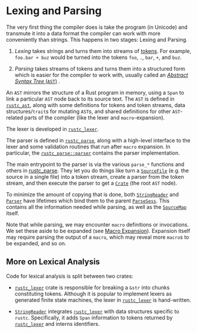 # Lexing and Parsing

The very first thing the compiler does is take the program (in Unicode) and
transmute it into a data format the compiler can work with more conveniently
than strings. This happens in two stages: Lexing and Parsing.

  1. _Lexing_ takes strings and turns them into streams of [tokens]. For
  example, `foo.bar + buz` would be turned into the tokens `foo`, `.`, `bar`,
  `+`, and `buz`.

[tokens]: https://doc.rust-lang.org/nightly/nightly-rustc/rustc_ast/token/index.html
[lexer]: https://doc.rust-lang.org/nightly/nightly-rustc/rustc_lexer/index.html

  2. _Parsing_ takes streams of tokens and turns them into a structured form
  which is easier for the compiler to work with, usually called an [*Abstract
  Syntax Tree* (`AST`)][ast] . 
  
  
An `AST` mirrors the structure of a Rust program in memory, using a `Span` to
link a particular `AST` node back to its source text. The `AST` is defined in
[`rustc_ast`][rustc_ast], along with some definitions for tokens and token
streams, data structures/`trait`s for mutating `AST`s, and shared definitions for
other `AST`-related parts of the compiler (like the lexer and
`macro`-expansion).

The lexer is developed in [`rustc_lexer`][lexer].

The parser is defined in [`rustc_parse`][rustc_parse], along with a
high-level interface to the lexer and some validation routines that run after
`macro` expansion. In particular, the [`rustc_parse::parser`][parser] contains
the parser implementation.

The main entrypoint to the parser is via the various `parse_*` functions and others in
[rustc_parse][rustc_parse]. They let you do things like turn a [`SourceFile`][sourcefile]
(e.g. the source in a single file) into a token stream, create a parser from
the token stream, and then execute the parser to get a [`Crate`] (the root `AST`
node).

To minimize the amount of copying that is done, both [`StringReader`] and
[`Parser`] have lifetimes which bind them to the parent [`ParseSess`]. This
contains all the information needed while parsing, as well as the [`SourceMap`]
itself.

Note that while parsing, we may encounter `macro` definitions or invocations. We
set these aside to be expanded (see [Macro Expansion](./macro-expansion.md)).
Expansion itself may require parsing the output of a `macro`, which may reveal
more `macro`s to be expanded, and so on.

## More on Lexical Analysis

Code for lexical analysis is split between two crates:

- [`rustc_lexer`] crate is responsible for breaking a `&str` into chunks
  constituting tokens. Although it is popular to implement lexers as generated
  finite state machines, the lexer in [`rustc_lexer`] is hand-written.

- [`StringReader`] integrates [`rustc_lexer`] with data structures specific to
  `rustc`. Specifically, it adds `Span` information to tokens returned by
  [`rustc_lexer`] and interns identifiers.

[`Crate`]: https://doc.rust-lang.org/nightly/nightly-rustc/rustc_ast/ast/struct.Crate.html
[`Parser`]: https://doc.rust-lang.org/nightly/nightly-rustc/rustc_parse/parser/struct.Parser.html
[`ParseSess`]: https://doc.rust-lang.org/nightly/nightly-rustc/rustc_session/parse/struct.ParseSess.html
[`rustc_lexer`]: https://doc.rust-lang.org/nightly/nightly-rustc/rustc_lexer/index.html
[`SourceMap`]: https://doc.rust-lang.org/nightly/nightly-rustc/rustc_span/source_map/struct.SourceMap.html
[`StringReader`]: https://doc.rust-lang.org/nightly/nightly-rustc/rustc_parse/lexer/struct.StringReader.html
[ast module]: https://doc.rust-lang.org/nightly/nightly-rustc/rustc_ast/ast/index.html
[ast]: ./ast-validation.md
[parser]: https://doc.rust-lang.org/nightly/nightly-rustc/rustc_parse/parser/index.html
[rustc_ast]: https://doc.rust-lang.org/nightly/nightly-rustc/rustc_ast/index.html
[rustc_errors]: https://doc.rust-lang.org/nightly/nightly-rustc/rustc_errors/index.html
[rustc_parse]: https://doc.rust-lang.org/nightly/nightly-rustc/rustc_parse/index.html
[sourcefile]: https://doc.rust-lang.org/nightly/nightly-rustc/rustc_span/struct.SourceFile.html
[visit module]: https://doc.rust-lang.org/nightly/nightly-rustc/rustc_ast/visit/index.html
